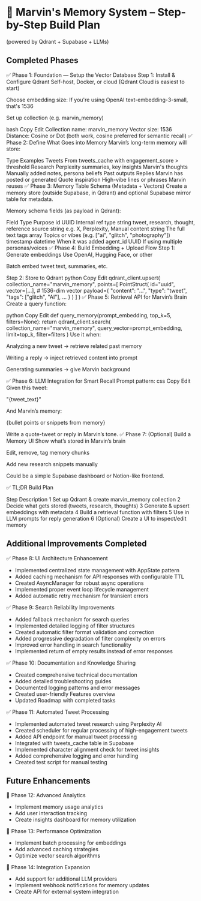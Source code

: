 # 🧠 Marvin's Memory System – Step-by-Step Build Plan
(powered by Qdrant + Supabase + LLMs)

## Completed Phases

✅ Phase 1: Foundation — Setup the Vector Database
Step 1: Install & Configure Qdrant
Self-host, Docker, or cloud (Qdrant Cloud is easiest to start)

Choose embedding size:
If you're using OpenAI text-embedding-3-small, that's 1536

Set up collection (e.g. marvin_memory)

bash
Copy
Edit
Collection name: marvin_memory
Vector size: 1536
Distance: Cosine or Dot (both work, cosine preferred for semantic recall)
✅ Phase 2: Define What Goes into Memory
Marvin’s long-term memory will store:


Type	Examples
Tweets	From tweets_cache with engagement_score > threshold
Research	Perplexity summaries, key insights
Marvin's thoughts	Manually added notes, persona beliefs
Past outputs	Replies Marvin has posted or generated
Quote inspiration	High-vibe lines or phrases Marvin reuses
✅ Phase 3: Memory Table Schema (Metadata + Vectors)
Create a memory store (outside Supabase, in Qdrant) and optional Supabase mirror table for metadata.

Memory schema fields (as payload in Qdrant):

Field	Type	Purpose
id	UUID	Internal ref
type	string	tweet, research, thought, reference
source	string	e.g. X, Perplexity, Manual
content	string	The full text
tags	array<string>	Topics or vibes (e.g. ["ai", "glitch", "photography"])
timestamp	datetime	When it was added
agent_id	UUID	If using multiple personas/voices
✅ Phase 4: Build Embedding + Upload Flow
Step 1: Generate embeddings
Use OpenAI, Hugging Face, or other

Batch embed tweet text, summaries, etc.

Step 2: Store to Qdrant
python
Copy
Edit
qdrant_client.upsert(
    collection_name="marvin_memory",
    points=[
        PointStruct(
            id="uuid",
            vector=[...],  # 1536-dim vector
            payload={
                "content": "...",
                "type": "tweet",
                "tags": ["glitch", "AI"],
                ...
            }
        )
    ]
)
✅ Phase 5: Retrieval API for Marvin’s Brain
Create a query function:

python
Copy
Edit
def query_memory(prompt_embedding, top_k=5, filters=None):
    return qdrant_client.search(
        collection_name="marvin_memory",
        query_vector=prompt_embedding,
        limit=top_k,
        filter=filters
    )
Use it when:

Analyzing a new tweet → retrieve related past memory

Writing a reply → inject retrieved content into prompt

Generating summaries → give Marvin background

✅ Phase 6: LLM Integration for Smart Recall
Prompt pattern:
css
Copy
Edit
Given this tweet:

"{tweet_text}"

And Marvin’s memory:

{bullet points or snippets from memory}

Write a quote-tweet or reply in Marvin’s tone.
✅ Phase 7: (Optional) Build a Memory UI
Show what’s stored in Marvin’s brain

Edit, remove, tag memory chunks

Add new research snippets manually

Could be a simple Supabase dashboard or Notion-like frontend.

✅ TL;DR Build Plan

Step	Description
1	Set up Qdrant & create marvin_memory collection
2	Decide what gets stored (tweets, research, thoughts)
3	Generate & upsert embeddings with metadata
4	Build a retrieval function with filters
5	Use in LLM prompts for reply generation
6	(Optional) Create a UI to inspect/edit memory

## Additional Improvements Completed

✅ Phase 8: UI Architecture Enhancement
- Implemented centralized state management with AppState pattern
- Added caching mechanism for API responses with configurable TTL
- Created AsyncManager for robust async operations
- Implemented proper event loop lifecycle management
- Added automatic retry mechanism for transient errors

✅ Phase 9: Search Reliability Improvements
- Added fallback mechanism for search queries
- Implemented detailed logging of filter structures
- Created automatic filter format validation and correction
- Added progressive degradation of filter complexity on errors
- Improved error handling in search functionality
- Implemented return of empty results instead of error responses

✅ Phase 10: Documentation and Knowledge Sharing
- Created comprehensive technical documentation
- Added detailed troubleshooting guides
- Documented logging patterns and error messages
- Created user-friendly Features overview
- Updated Roadmap with completed tasks

✅ Phase 11: Automated Tweet Processing
- Implemented automated tweet research using Perplexity AI
- Created scheduler for regular processing of high-engagement tweets
- Added API endpoint for manual tweet processing
- Integrated with tweets_cache table in Supabase
- Implemented character alignment check for tweet insights
- Added comprehensive logging and error handling
- Created test script for manual testing

## Future Enhancements

🔲 Phase 12: Advanced Analytics
- Implement memory usage analytics
- Add user interaction tracking
- Create insights dashboard for memory utilization

🔲 Phase 13: Performance Optimization
- Implement batch processing for embeddings
- Add advanced caching strategies
- Optimize vector search algorithms

🔲 Phase 14: Integration Expansion
- Add support for additional LLM providers
- Implement webhook notifications for memory updates
- Create API for external system integration
